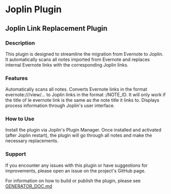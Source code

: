 # Joplin Plugin

## Joplin Link Replacement Plugin
### Description
This plugin is designed to streamline the migration from Evernote to Joplin. It automatically scans all notes imported from Evernote and replaces internal Evernote links with the corresponding Joplin links.

### Features
Automatically scans all notes.
Converts Evernote links in the format evernote:///view/... to Joplin links in the format :/NOTE_ID.
It will only work if the title of le evernote link is the same as the note title it links to.
Displays process information through Joplin's user interface.

### How to Use
Install the plugin via Joplin's Plugin Manager.
Once installed and activated (after Joplin restart), the plugin will go through all notes and make the necessary replacements.

### Support
If you encounter any issues with this plugin or have suggestions for improvements, please open an issue on the project's GitHub page.

For information on how to build or publish the plugin, please see [GENERATOR_DOC.md](./GENERATOR_DOC.md)
